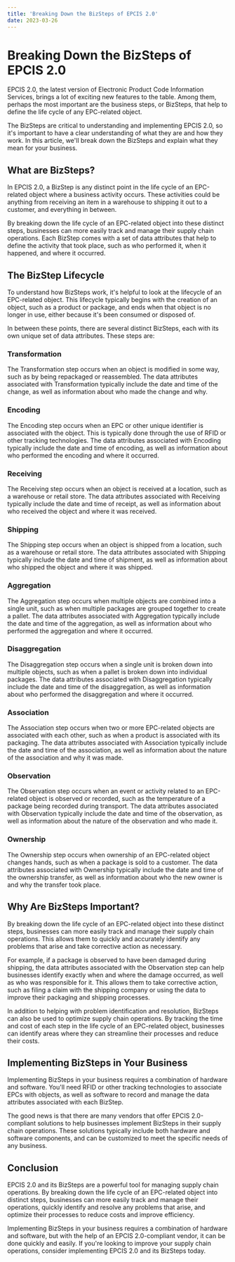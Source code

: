 ```yaml
---
title: 'Breaking Down the BizSteps of EPCIS 2.0'
date: 2023-03-26
---
```


# Breaking Down the BizSteps of EPCIS 2.0

EPCIS 2.0, the latest version of Electronic Product Code Information Services, brings a lot of exciting new features to the table. Among them, perhaps the most important are the business steps, or BizSteps, that help to define the life cycle of any EPC-related object.

The BizSteps are critical to understanding and implementing EPCIS 2.0, so it's important to have a clear understanding of what they are and how they work. In this article, we'll break down the BizSteps and explain what they mean for your business.

## What are BizSteps?

In EPCIS 2.0, a BizStep is any distinct point in the life cycle of an EPC-related object where a business activity occurs. These activities could be anything from receiving an item in a warehouse to shipping it out to a customer, and everything in between.

By breaking down the life cycle of an EPC-related object into these distinct steps, businesses can more easily track and manage their supply chain operations. Each BizStep comes with a set of data attributes that help to define the activity that took place, such as who performed it, when it happened, and where it occurred.

## The BizStep Lifecycle

To understand how BizSteps work, it's helpful to look at the lifecycle of an EPC-related object. This lifecycle typically begins with the creation of an object, such as a product or package, and ends when that object is no longer in use, either because it's been consumed or disposed of.

In between these points, there are several distinct BizSteps, each with its own unique set of data attributes. These steps are:

### Transformation

The Transformation step occurs when an object is modified in some way, such as by being repackaged or reassembled. The data attributes associated with Transformation typically include the date and time of the change, as well as information about who made the change and why.

### Encoding

The Encoding step occurs when an EPC or other unique identifier is associated with the object. This is typically done through the use of RFID or other tracking technologies. The data attributes associated with Encoding typically include the date and time of encoding, as well as information about who performed the encoding and where it occurred.

### Receiving

The Receiving step occurs when an object is received at a location, such as a warehouse or retail store. The data attributes associated with Receiving typically include the date and time of receipt, as well as information about who received the object and where it was received.

### Shipping

The Shipping step occurs when an object is shipped from a location, such as a warehouse or retail store. The data attributes associated with Shipping typically include the date and time of shipment, as well as information about who shipped the object and where it was shipped.

### Aggregation

The Aggregation step occurs when multiple objects are combined into a single unit, such as when multiple packages are grouped together to create a pallet. The data attributes associated with Aggregation typically include the date and time of the aggregation, as well as information about who performed the aggregation and where it occurred.

### Disaggregation

The Disaggregation step occurs when a single unit is broken down into multiple objects, such as when a pallet is broken down into individual packages. The data attributes associated with Disaggregation typically include the date and time of the disaggregation, as well as information about who performed the disaggregation and where it occurred.

### Association

The Association step occurs when two or more EPC-related objects are associated with each other, such as when a product is associated with its packaging. The data attributes associated with Association typically include the date and time of the association, as well as information about the nature of the association and why it was made.

### Observation

The Observation step occurs when an event or activity related to an EPC-related object is observed or recorded, such as the temperature of a package being recorded during transport. The data attributes associated with Observation typically include the date and time of the observation, as well as information about the nature of the observation and who made it.

### Ownership

The Ownership step occurs when ownership of an EPC-related object changes hands, such as when a package is sold to a customer. The data attributes associated with Ownership typically include the date and time of the ownership transfer, as well as information about who the new owner is and why the transfer took place.

## Why Are BizSteps Important?

By breaking down the life cycle of an EPC-related object into these distinct steps, businesses can more easily track and manage their supply chain operations. This allows them to quickly and accurately identify any problems that arise and take corrective action as necessary.

For example, if a package is observed to have been damaged during shipping, the data attributes associated with the Observation step can help businesses identify exactly when and where the damage occurred, as well as who was responsible for it. This allows them to take corrective action, such as filing a claim with the shipping company or using the data to improve their packaging and shipping processes.

In addition to helping with problem identification and resolution, BizSteps can also be used to optimize supply chain operations. By tracking the time and cost of each step in the life cycle of an EPC-related object, businesses can identify areas where they can streamline their processes and reduce their costs.

## Implementing BizSteps in Your Business

Implementing BizSteps in your business requires a combination of hardware and software. You'll need RFID or other tracking technologies to associate EPCs with objects, as well as software to record and manage the data attributes associated with each BizStep.

The good news is that there are many vendors that offer EPCIS 2.0-compliant solutions to help businesses implement BizSteps in their supply chain operations. These solutions typically include both hardware and software components, and can be customized to meet the specific needs of any business.

## Conclusion

EPCIS 2.0 and its BizSteps are a powerful tool for managing supply chain operations. By breaking down the life cycle of an EPC-related object into distinct steps, businesses can more easily track and manage their operations, quickly identify and resolve any problems that arise, and optimize their processes to reduce costs and improve efficiency.

Implementing BizSteps in your business requires a combination of hardware and software, but with the help of an EPCIS 2.0-compliant vendor, it can be done quickly and easily. If you're looking to improve your supply chain operations, consider implementing EPCIS 2.0 and its BizSteps today.
